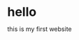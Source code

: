 # hello
this is my first website
<!DOCTYPE html>
<html lang="en">
<head>
	<style>
		* {
			padding: 0;
			margin: 0;
		}

		body {
			background: lightpink;
		}

		.Main {
			padding-top: 40%;
		}

		input {
			font-size: 30px;
			width: 200px;
			border: 2px solid red;
			border-radius: 20px;
			background: transparent;
			padding-left: 10px;
		}

		button {
			padding: 5px;
			font-size: 40px;
			background: black;
			color: white;
			border: 2px solid gray;
			border-radius: 20px;
		}

		.constant {
			display: none;
			font-size: 30px;
			font-family: 'Pacifico', cursive;
			color: red;
			text-shadow: 0 0 9px blue,
				0 0 7px #fff,
				0 0 10px #fff;
		}

		.heart {
			animation: zoom 0.2s linear;
			animation-iteration-count: infinite;
		}
	</style>

	<script>
		function Show() {
			var name = document.getElementById('name').value;
			if (name == "") {
				alert('Please type your Name');
			} else {
				document.getElementById('addname').innerHTML = name;
				document.getElementById('m1').style.display = "none";
				document.getElementById('c1').style.display = "block";
			}
		}
	</script>

	<link rel="preconnect" href="https://fonts.googleapis.com">
	<link rel="preconnect" href="https://fonts.gstatic.com" crossorigin>
	<link href="https://fonts.googleapis.com/css2?family=Pacifico&display=swap" rel="stylesheet">

	<meta charset="UTF-8">
	<meta http-equiv="X-UA-Compatible" content="IE=Edge">
	<meta name="viewport" content="width=device-width, initial-scale=1">

	<title>Love Proposal</title>
</head>

<body>
	<div class="Main" id="m1">
		<center>
			<h1>ENTER YOUR NAME</h1><br><br>
			<input type="text" id="name" placeholder="Your Name">
			<br><br>
			<button onclick="Show()">CLICK</button>
		</center>
	</div>

	<div class="constant" id="c1">
		<center>
			<h1>I</h1>
			<h1 class="heart">❤</h1>
			<h1>YOU</h1>
			<h1>DEAR</h1>
			<h2 id="addname"></h2>
			<h1>JI</h1>
		</center>
	</div>
</body>
</html>
